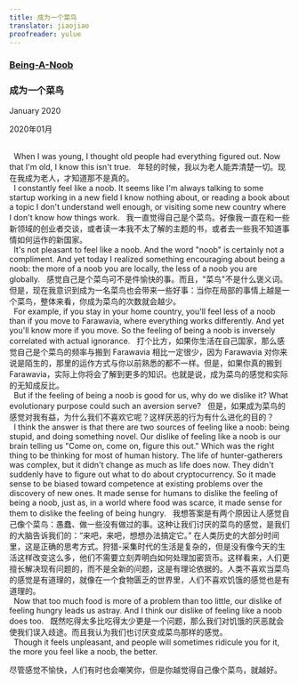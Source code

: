 ```yaml
---
title: 成为一个菜鸟
translator: jiaojiao
proofreader: yulue
---
```


### [Being-A-Noob](http://www.paulgraham.com/noob.html)

### 成为一个菜鸟

January 2020

2020年01月

<br>
 
When I was young, I thought old people had everything figured out. Now that I'm old, I know this isn't true.
 
年轻的时候，我以为老人能弄清楚一切。现在我成为老人，才知道那不是真的。

<br>
 
I constantly feel like a noob. It seems like I'm always talking to some startup working in a new field I know nothing about, or reading a book about a topic I don't understand well enough, or visiting some new country where I don't know how things work.
 
我一直觉得自己是个菜鸟。好像我一直在和一些新领域的创业者交谈，或者读一本我不太了解的主题的书，或者去一些我不知道事情如何运作的新国家。

<br>
 
It's not pleasant to feel like a noob. And the word "noob" is certainly not a compliment. And yet today I realized something encouraging about being a noob: the more of a noob you are locally, the less of a noob you are globally.
 
感觉自己是个菜鸟可不是件愉快的事。而且，"菜鸟"不是什么褒义词。但是，现在我意识到成为一名菜鸟也会带来一些好事：当你在局部的事情上越是一个菜鸟，整体来看，你成为菜鸟的次数就会越少。

<br>
 
For example, if you stay in your home country, you'll feel less of a noob than if you move to Farawavia, where everything works differently. And yet you'll know more if you move. So the feeling of being a noob is inversely correlated with actual ignorance.
 
打个比方，如果你生活在自己国家，那么感觉自己是个菜鸟的频率与搬到 Farawavia 相比一定很少，因为 Farawavia 对你来说是陌生的，那里的运作方式与你以前熟悉的都不一样。但是，如果你真的搬到 Farawavia，实际上你将会了解到更多的知识。也就是说，成为菜鸟的感觉和实际的无知成反比。

<br>
 
But if the feeling of being a noob is good for us, why do we dislike it? What evolutionary purpose could such an aversion serve?
 
但是，如果成为菜鸟的感觉对我有益，为什么我们不喜欢它呢？这样厌恶的行为有什么进化的目的？

<br>
 
I think the answer is that there are two sources of feeling like a noob: being stupid, and doing something novel. Our dislike of feeling like a noob is our brain telling us "Come on, come on, figure this out." Which was the right thing to be thinking for most of human history. The life of hunter-gatherers was complex, but it didn't change as much as life does now. They didn't suddenly have to figure out what to do about cryptocurrency. So it made sense to be biased toward competence at existing problems over the discovery of new ones. It made sense for humans to dislike the feeling of being a noob, just as, in a world where food was scarce, it made sense for them to dislike the feeling of being hungry.
 
我想答案是有两个原因让人感觉自己像个菜鸟：愚蠢、做一些没有做过的事。这种让我们讨厌的菜鸟的感觉，是我们的大脑告诉我们的：“来吧，来吧，想想办法搞定它。” 在人类历史的大部分时间里，这是正确的思考方式。狩猎-采集时代的生活是复杂的，但是没有像今天的生活这样改变这么多，他们不需要立刻弄明白如何处理加密货币。这样看来，人们更擅长解决现有问题的，而不是全新的问题，这是有理论依据的。人类不喜欢当菜鸟的感觉是有道理的，就像在一个食物匮乏的世界里，人们不喜欢饥饿的感觉也是有道理的。

<br>
 
Now that too much food is more of a problem than too little, our dislike of feeling hungry leads us astray. And I think our dislike of feeling like a noob does too.
 
既然吃得太多比吃得太少更是一个问题，那么我们对饥饿的厌恶就会使我们误入歧途。而且我认为我们也讨厌变成菜鸟那样的感觉。

<br>
 
Though it feels unpleasant, and people will sometimes ridicule you for it, the more you feel like a noob, the better.

尽管感觉不愉快，人们有时也会嘲笑你，但是你越觉得自己像个菜鸟，就越好。